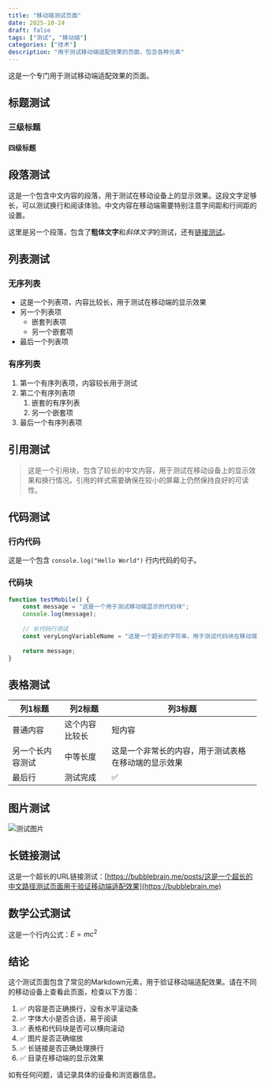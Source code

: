 ```yaml
---
title: "移动端测试页面"
date: 2025-10-24
draft: false
tags: ["测试", "移动端"]
categories: ["技术"]
description: "用于测试移动端适配效果的页面，包含各种元素"
---
```


这是一个专门用于测试移动端适配效果的页面。

## 标题测试

### 三级标题

#### 四级标题

## 段落测试

这是一个包含中文内容的段落，用于测试在移动设备上的显示效果。这段文字足够长，可以测试换行和阅读体验。中文内容在移动端需要特别注意字间距和行间距的设置。

这里是另一个段落，包含了**粗体文字**和*斜体文字*的测试，还有[链接测试](https://bubblebrain.me)。

## 列表测试

### 无序列表
- 这是一个列表项，内容比较长，用于测试在移动端的显示效果
- 另一个列表项
  - 嵌套列表项
  - 另一个嵌套项
- 最后一个列表项

### 有序列表
1. 第一个有序列表项，内容较长用于测试
2. 第二个有序列表项
   1. 嵌套的有序列表
   2. 另一个嵌套项
3. 最后一个有序列表项

## 引用测试

> 这是一个引用块，包含了较长的中文内容，用于测试在移动设备上的显示效果和换行情况。引用的样式需要确保在较小的屏幕上仍然保持良好的可读性。

## 代码测试

### 行内代码
这是一个包含 `console.log("Hello World")` 行内代码的句子。

### 代码块
```javascript
function testMobile() {
    const message = "这是一个用于测试移动端显示的代码块";
    console.log(message);
    
    // 长代码行测试
    const veryLongVariableName = "这是一个超长的字符串，用于测试代码块在移动端的横向滚动效果";
    
    return message;
}
```

## 表格测试

| 列1标题 | 列2标题 | 列3标题 |
|---------|---------|---------|
| 普通内容 | 这个内容比较长 | 短内容 |
| 另一个长内容测试 | 中等长度 | 这是一个非常长的内容，用于测试表格在移动端的显示效果 |
| 最后行 | 测试完成 | ✅ |

## 图片测试

![测试图片](https://via.placeholder.com/800x400 "测试图片")

## 长链接测试

这是一个超长的URL链接测试：[https://bubblebrain.me/posts/这是一个超长的中文路径测试页面用于验证移动端适配效果](https://bubblebrain.me)

## 数学公式测试

这是一个行内公式：$E = mc^2$

## 结论

这个测试页面包含了常见的Markdown元素，用于验证移动端适配效果。请在不同的移动设备上查看此页面，检查以下方面：

1. ✅ 内容是否正确换行，没有水平滚动条
2. ✅ 字体大小是否合适，易于阅读
3. ✅ 表格和代码块是否可以横向滚动
4. ✅ 图片是否正确缩放
5. ✅ 长链接是否正确处理换行
6. ✅ 目录在移动端的显示效果

如有任何问题，请记录具体的设备和浏览器信息。